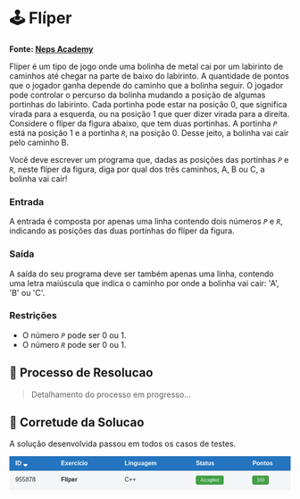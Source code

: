 # 🕹️ Flíper

**Fonte: [Neps Academy](https://neps.academy/br/exercise/87)**

Flíper é um tipo de jogo onde uma bolinha de metal cai por um labirinto de caminhos até chegar na parte de baixo do labirinto. A quantidade de pontos que o jogador ganha depende do caminho que a bolinha seguir. O jogador pode controlar o percurso da bolinha mudando a posição de algumas portinhas do labirinto. Cada portinha pode estar na posição 0, que significa virada para a esquerda, ou na posição 1 que quer dizer virada para a direita. Considere o flíper da figura abaixo, que tem duas portinhas. A portinha *`P`* está na posição 1 e a portinha *`R`*, na posição 0. Desse jeito, a bolinha vai cair pelo caminho B.

Você deve escrever um programa que, dadas as posições das portinhas *`P`* e *`R`*, neste flíper da figura, diga por qual dos três caminhos, A, B ou C, a bolinha vai cair!

### Entrada
A entrada é composta por apenas uma linha contendo dois números *`P`* e *`R`*, indicando as posições das duas portinhas do flíper da figura.


### Saída
A saída do seu programa deve ser também apenas uma linha, contendo uma letra maiúscula que indica o caminho por onde a bolinha vai cair: 'A', 'B' ou 'C'.

### Restrições
- O número *`P`* pode ser 0 ou 1. 
- O número *`R`* pode ser 0 ou 1.

## 🧩 Processo de Resolucao

> Detalhamento do processo em progresso...

## 📝 Corretude da Solucao

A solução desenvolvida passou em todos os casos de testes.

![Accepted](img/accepted.png)
